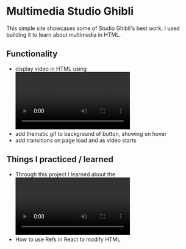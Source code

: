 # Multimedia Studio Ghibli

This simple site showcases some of Studio Ghibli's best work. I used building it to learn about multimedia in HTML.

## Functionality

- display video in HTML using <video> element, rendered to full screen with audio playing by default
- add thematic gif to background of button, showing on hover
- add transitions on page load and as video starts

## Things I practiced / learned

- Through this project I learned about the <video> element
  --- its inbuilt properties (e.g. controls, muted, autoplay)
  --- browser behaviours (e.g. autoplay is possible but only muted, except with user interaction)
- How to use Refs in React to modify HTML

